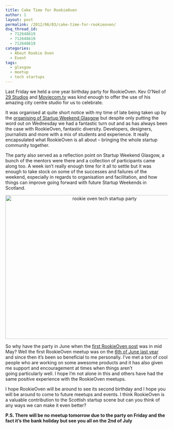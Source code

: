 ```yaml
---
title: Cake Time for RookieOven
author: 1
layout: post
permalink: /2012/06/03/cake-time-for-rookieoven/
dsq_thread_id:
  - 712648619
  - 712648619
  - 712648619
categories:
  - About Rookie Oven
  - Event
tags:
  - glasgow
  - meetup
  - tech startups
---
```

Last Friday we held a one year birthday party for RookieOven. Kev O&#8217;Neil of [29 Studios][1] and [Moviecom.tv][2] was kind enough to offer the use of his amazing city centre studio for us to celebrate.

It was organised at quite short notice with my time of late being taken up by the [organising of Startup Weekend Glasgow][3] but despite only putting the word out on Wednesday we had a fantastic turn out and as has always been the case with RookieOven, fantastic diversity. Developers, designers, journalists and more with a mix of students and experience. It really encapsulated what RookieOven is all about &#8211; bringing the whole startup community together.

The party also served as a reflection point on Startup Weekend Glasgow, a bunch of the mentors were there and a collection of participants came along too. A week isn&#8217;t really enough time for it all to settle but it was enough to take stock on some of the successes and failures of the weekend, especially in regards to organisation and facilitation, and how things can improve going forward with future Startup Weekends in Scotland.

<p style="text-align: center;">
  <img class="aligncenter" title="RookieOven Party" src="https://p.twimg.com/AuVBoW5CIAASY51.jpg" alt="rookie oven tech startup party" width="600" height="448" />
</p>

So why have the party in June when the [first RookieOven post][4] was in mid May? Well the first RookieOven meetup was on the [6th of June last year][5] and since then it&#8217;s been so beneficial to me personally. I&#8217;ve met a ton of cool people who are working on some awesome products and it has also given me support and encouragement at times when things aren&#8217;t going particularly well. I hope I&#8217;m not alone in this and others have had the same positive experience with the RookieOven meetups.

I hope RookieOven will be around to see its second birthday and I hope you will be around to come to future meetups and events. I think RookieOven is a valuable contribution to the Scottish startup scene but can you think of any ways we can make it even better?

**P.S. There will be no meetup tomorrow due to the party on Friday and the fact it&#8217;s the bank holiday but see you all on the 2nd of July**

 [1]: http://www.google.co.uk/url?sa=t&rct=j&q=&esrc=s&source=web&cd=1&ved=0CE8QFjAA&url=http%3A%2F%2Fwww.29studios.com%2F&ei=5I7LT7udAZOx8QOczdG9Cw&usg=AFQjCNF_rBOPNG0-69bq8UECGXeTZRYKWw&sig2=TrxzMoUk7K1kxphvYvlswg "29 Studios Glasgow"
 [2]: http://moviecom.tv "Movicecom tv video platform"
 [3]: http://rookieoven.com/2012/05/28/startup-weekend-glasgow-the-results/ "Startup Weekend Glasgow: The Results"
 [4]: http://rookieoven.com/2011/05/15/hello-world/ "Welcome to Rookie Oven"
 [5]: http://rookieoven.com/2011/05/31/doing-my-bit/ "First post arranging the meetup"
